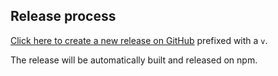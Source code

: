 ## Release process

[Click here to create a new release on GitHub](https://github.com/clockwork-dog/cogs-sdk/releases/new) prefixed with a `v`.

The release will be automatically built and released on npm.
